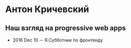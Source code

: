 # Антон Кричевский

## Наш взгляд на progressive web apps
- 2016 Dec 10 -- Я.Субботник по фронтенду    
